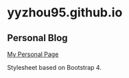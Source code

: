 # yyzhou95.github.io
## Personal Blog

[My Personal Page](https://yyzhou95.github.io)

Stylesheet based on Bootstrap 4.

